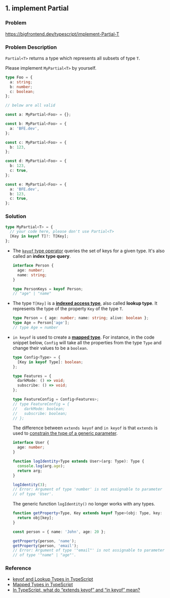 ## 1. implement Partial<T>

### Problem

https://bigfrontend.dev/typescript/implement-Partial-T

### Problem Description

`Partial<T>` returns a type which represents all subsets of type `T`.

Please implement `MyPartial<T>` by yourself.

```ts
type Foo = {
  a: string;
  b: number;
  c: boolean;
};

// below are all valid

const a: MyPartial<Foo> = {};

const b: MyPartial<Foo> = {
  a: 'BFE.dev',
};

const c: MyPartial<Foo> = {
  b: 123,
};

const d: MyPartial<Foo> = {
  b: 123,
  c: true,
};

const e: MyPartial<Foo> = {
  a: 'BFE.dev',
  b: 123,
  c: true,
};
```

### Solution

```ts
type MyPartial<T> = {
  // your code here, please don't use Partial<T>
  [Key in keyof T]?: T[Key];
};
```

- The [`keyof` type operator](https://www.typescriptlang.org/docs/handbook/2/keyof-types.html) queries the set of keys for a given type. It's also called an **index type query**.

  ```ts
  interface Person {
    age: number;
    name: string;
  }

  type PersonKeys = keyof Person;
  // "age" | "name"
  ```

- The type `T[Key]` is a [**indexed access type**](https://www.typescriptlang.org/docs/handbook/2/indexed-access-types.html), also called **lookup type**. It represents the type of the property `Key` of the type `T`.

  ```ts
  type Person = { age: number; name: string; alive: boolean };
  type Age = Person['age'];
  // type Age = number
  ```

- `in keyof` is used to create a [**mapped type**](https://www.typescriptlang.org/docs/handbook/2/mapped-types.html). For instance, in the code snippet below, `Config` will take all the properties from the type `Type` and change their values to be a `boolean`.

  ```ts
  type Config<Type> = {
    [Key in keyof Type]: boolean;
  };

  type Features = {
    darkMode: () => void;
    subscribe: () => void;
  };

  type FeatureConfig = Config<Features>;
  // type FeatureConfig = {
  //   darkMode: boolean;
  //   subscribe: boolean;
  // };
  ```

  The difference between `extends keyof` and `in keyof` is that `extends` is used to [constrain the type of a generic parameter](https://www.typescriptlang.org/docs/handbook/2/generics.html#generic-constraints).

  ```ts
  interface User {
    age: number;
  }

  function logIdentity<Type extends User>(arg: Type): Type {
    console.log(arg.age);
    return arg;
  }

  logIdentity(3);
  // Error: Argument of type 'number' is not assignable to parameter
  // of type 'User'.
  ```

  The generic function `logIdentity()` no longer works with any types.

  ```ts
  function getProperty<Type, Key extends keyof Type>(obj: Type, key: Key) {
    return obj[key];
  }

  const person = { name: 'John', age: 20 };

  getProperty(person, 'name');
  getProperty(person, 'email');
  // Error: Argument of type '"email"' is not assignable to parameter
  // of type '"name" | "age"'.
  ```

### Reference

- [keyof and Lookup Types in TypeScript](https://mariusschulz.com/blog/keyof-and-lookup-types-in-typescript)
- [Mapped Types in TypeScript](https://mariusschulz.com/blog/mapped-types-in-typescript#modeling-object-freeze-with-mapped-types)
- [In TypeScript, what do “extends keyof” and “in keyof” mean?](https://stackoverflow.com/questions/57337598/in-typescript-what-do-extends-keyof-and-in-keyof-mean)

